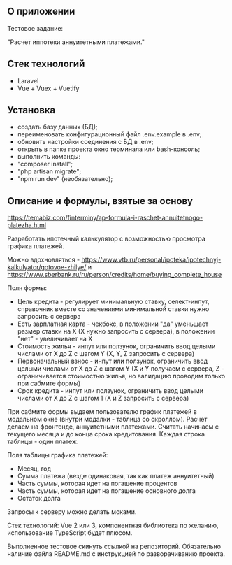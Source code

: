## О приложении

Тестовое задание:

"Расчет иппотеки аннуитетными платежами."

## Стек технологий

- Laravel
- Vue + Vuex + Vuetify

## Установка

- создать базу данных (БД);
- переименовать конфигурационный файл .env.example в .env;
- обновить настройки соединения с БД в .env;
- открыть в папке проекта окно терминала или bash-консоль;
- выполнить команды:
- "composer install";
- "php artisan migrate";
- "npm run dev" (необязательно);

## Описание и формулы, взятые за основу 

https://temabiz.com/finterminy/ap-formula-i-raschet-annuitetnogo-platezha.html

Разработать ипотечный калькулятор с возможностью просмотра графика платежей.

Можно вдохновляться - https://www.vtb.ru/personal/ipoteka/ipotechnyj-kalkulyator/gotovoe-zhilye/ и https://www.sberbank.ru/ru/person/credits/home/buying_complete_house

Поля формы:
- Цель кредита - регулирует минимальную ставку, селект-инпут, справочник вместе со значениями минимальной ставки нужно запросить с сервера
- Есть зарплатная карта - чекбокс, в положении "да" уменьшает размер ставки на X (X нужно запросить с сервера), в положении "нет" - увеличивает на X
- Стоимость жилья - инпут или ползунок, ограничить ввод целыми числами от X до Z с шагом Y (X, Y, Z запросить с сервера)
- Первоначальный взнос - инпут или ползунок, ограничить ввод целыми числами от X до Z с шагом Y (X и Y получаем с сервера, Z - ограничивается стоимостью жилья, но валидацию проводим только при сабмите формы)
- Срок кредита - инпут или ползунок, ограничить ввод целыми числами от X до Z с шагом 1 (X и Z запросить с сервера)

При сабмите формы выдаем пользователю график платежей в модальном окне (внутри модалки - таблица со скроллом).
Расчет делаем на фронтенде, аннуитетными платежами.
Считать начинаем с текущего месяца и до конца срока кредитования. Каждая строка таблицы - один платеж.

Поля таблицы графика платежей:
- Месяц, год
- Сумма платежа (везде одинаковая, так как платеж аннуитетный)
- Часть суммы, которая идет на погашение процентов
- Часть суммы, которая идет на погашение основного долга
- Остаток долга

Запросы к серверу можно делать моками.

Стек технологий: Vue 2 или 3, компонентная библиотека по желанию, использование TypeScript будет плюсом.

Выполненное тестовое скинуть ссылкой на репозиторий. Обязательно наличие файла README.md с инструкцией по разворачиванию проекта.

